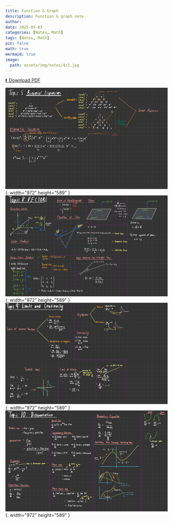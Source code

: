 ```yaml
---
title: Function & Graph
description: Function & graph note
author: 
date: 2025-05-03 
categories: [Notes, Math]
tags: [Notes, Math]
pin: false
math: true
mermaid: true
image:
  path: assets/img/notes/4/1.jpg
---
```


[⏬ Download PDF](https://wahbakamaluddin.github.io/assets/pdf/notes/4/F&G-SN.pdf)

![Desktop View](assets/img/notes/4/1.jpg){: width="972" height="589" }
![Desktop View](assets/img/notes/4/2.jpg){: width="972" height="589" }
![Desktop View](assets/img/notes/4/3.jpg){: width="972" height="589" }
![Desktop View](assets/img/notes/4/4.jpg){: width="972" height="589" }